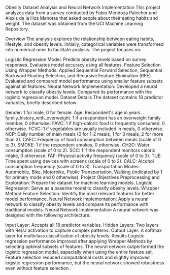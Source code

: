 Obesity Dataset Analysis and Neural Network Implementation
This project analyzes data from a survey conducted by Fabio Mendoza Palechor and Alexis de la Hoz Manotas that asked people about their eating habits and weight. The dataset was obtained from the UCI Machine Learning Repository.

Overview
The analysis explores the relationship between eating habits, lifestyle, and obesity levels. Initially, categorical variables were transformed into numerical ones to facilitate analysis. The project focuses on:

Logistic Regression Model:
Predicts obesity levels based on survey responses.
Evaluates model accuracy using all features.
Feature Selection Using Wrapper Methods:
Applied Sequential Forward Selection, Sequential Backward Floating Selection, and Recursive Feature Elimination (RFE).
Evaluated and compared model performance using smaller feature subsets against all features.
Neural Network Implementation:
Developed a neural network to classify obesity levels.
Compared its performance with the logistic regression model.
Dataset Details
The dataset contains 18 predictor variables, briefly described below:

Gender: 1 for male, 0 for female.
Age: Respondent's age in years.
family_history_with_overweight: 1 if a respondent has an overweight family member, 0 otherwise.
FAVC: 1 if high-caloric food is frequently consumed, 0 otherwise.
FCVC: 1 if vegetables are usually included in meals, 0 otherwise.
NCP: Daily number of main meals (0 for 1-2 meals, 1 for 3 meals, 2 for more than 3).
CAEC: Frequency of food consumption between meals (scale of 0 to 3).
SMOKE: 1 if the respondent smokes, 0 otherwise.
CH2O: Water consumption (scale of 0 to 2).
SCC: 1 if the respondent monitors caloric intake, 0 otherwise.
FAF: Physical activity frequency (scale of 0 to 3).
TUE: Time spent using devices with screens (scale of 0 to 2).
CALC: Alcohol consumption frequency (scale of 0 to 3).
Transportation Modes: Automobile, Bike, Motorbike, Public Transportation, Walking (indicated by 1 for primary mode and 0 otherwise).
Project Objectives
Preprocessing and Exploration: Prepare the dataset for machine learning models.
Logistic Regression: Serve as a baseline model to classify obesity levels.
Wrapper Method Feature Selection: Identify the most relevant features for better model performance.
Neural Network Implementation: Apply a neural network to classify obesity levels and compare its performance with traditional models.
Neural Network Implementation
A neural network was designed with the following architecture:

Input Layer: Accepts all 18 predictor variables.
Hidden Layers: Two layers with ReLU activation to capture complex patterns.
Output Layer: A softmax layer for multiclass classification of obesity levels.
Results
Logistic regression performance improved after applying Wrapper Methods by selecting optimal subsets of features.
The neural network outperformed the logistic regression model, especially when using the entire feature set.
Feature selection reduced computational costs and slightly improved logistic regression performance, but the neural network showed robustness even without feature selection.



